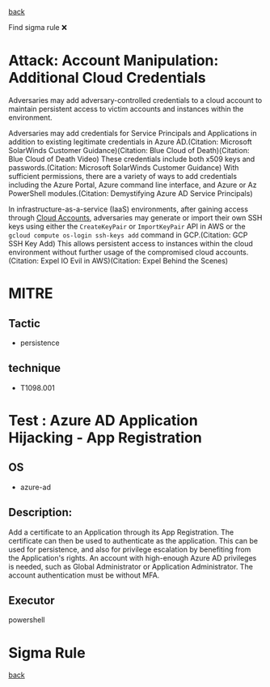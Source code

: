 
[back](../index.md)

Find sigma rule :x: 

# Attack: Account Manipulation: Additional Cloud Credentials 

Adversaries may add adversary-controlled credentials to a cloud account to maintain persistent access to victim accounts and instances within the environment.

Adversaries may add credentials for Service Principals and Applications in addition to existing legitimate credentials in Azure AD.(Citation: Microsoft SolarWinds Customer Guidance)(Citation: Blue Cloud of Death)(Citation: Blue Cloud of Death Video) These credentials include both x509 keys and passwords.(Citation: Microsoft SolarWinds Customer Guidance) With sufficient permissions, there are a variety of ways to add credentials including the Azure Portal, Azure command line interface, and Azure or Az PowerShell modules.(Citation: Demystifying Azure AD Service Principals)

In infrastructure-as-a-service (IaaS) environments, after gaining access through [Cloud Accounts](https://attack.mitre.org/techniques/T1078/004), adversaries may generate or import their own SSH keys using either the <code>CreateKeyPair</code> or <code>ImportKeyPair</code> API in AWS or the <code>gcloud compute os-login ssh-keys add</code> command in GCP.(Citation: GCP SSH Key Add) This allows persistent access to instances within the cloud environment without further usage of the compromised cloud accounts.(Citation: Expel IO Evil in AWS)(Citation: Expel Behind the Scenes)

# MITRE
## Tactic
  - persistence


## technique
  - T1098.001


# Test : Azure AD Application Hijacking - App Registration
## OS
  - azure-ad


## Description:
Add a certificate to an Application through its App Registration. The certificate can then be used to authenticate as the application.
This can be used for persistence, and also for privilege escalation by benefiting from the Application's rights.
An account with high-enough Azure AD privileges is needed, such as Global Administrator or Application Administrator. The account authentication must be without MFA.


## Executor
powershell

# Sigma Rule


[back](../index.md)

